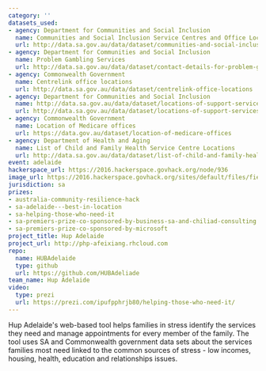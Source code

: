 ```yaml
---
category: ''
datasets_used:
- agency: Department for Communities and Social Inclusion
  name: Communities and Social Inclusion Service Centres and Office Locations
  url: http://data.sa.gov.au/data/dataset/communities-and-social-inclusion-service-centers-and-office-locations
- agency: Department for Communities and Social Inclusion
  name: Problem Gambling Services
  url: http://data.sa.gov.au/data/dataset/contact-details-for-problem-gambling-services
- agency: Commonwealth Government
  name: Centrelink office locations
  url: http://data.sa.gov.au/data/dataset/centrelink-office-locations
- agency: Department for Communities and Social Inclusion
  name: http://data.sa.gov.au/data/dataset/locations-of-support-services-for-carers-in-south-australia
  url: http://data.sa.gov.au/data/dataset/locations-of-support-services-for-carers-in-south-australia
- agency: Commonwealth Government
  name: Location of Medicare offices
  url: https://data.gov.au/dataset/location-of-medicare-offices
- agency: Department of Health and Aging
  name: List of Child and Family Health Service Centre Locations
  url: http://data.sa.gov.au/data/dataset/list-of-child-and-family-health-service-centre-locations
event: adelaide
hackerspace_url: https://2016.hackerspace.govhack.org/node/936
image_url: https://2016.hackerspace.govhack.org/sites/default/files/field/image/Hup%20Adelaide%20Logo.jpg
jurisdiction: sa
prizes:
- australia-community-resilience-hack
- sa-adelaide---best-in-location
- sa-helping-those-who-need-it
- sa-premiers-prize-co-sponsored-by-business-sa-and-chiliad-consulting
- sa-premiers-prize-co-sponsored-by-microsoft
project_title: Hup Adelaide
project_url: http://php-afeixiang.rhcloud.com
repo:
  name: HUBAdelaide
  type: github
  url: https://github.com/HUBAdeliade
team_name: Hup Adelaide
video:
  type: prezi
  url: https://prezi.com/ipufpphrjb80/helping-those-who-need-it/
---
```


Hup Adelaide's web-based tool helps families in stress identify the services they need and manage appointments for every member of the family. The tool uses SA and Commonwealth government data sets about the services families most need linked to the common sources of stress - low incomes, housing, health, education and relationships issues.